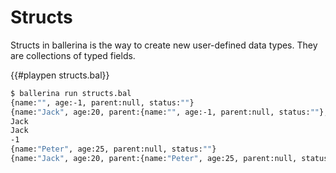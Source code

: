 # Structs

Structs in ballerina is the way to create new user-defined data types. They are collections of typed fields.

{{#playpen structs.bal}}

```bash
$ ballerina run structs.bal
{name:"", age:-1, parent:null, status:""}
{name:"Jack", age:20, parent:{name:"", age:-1, parent:null, status:""}, status:""}
Jack
Jack
-1
{name:"Peter", age:25, parent:null, status:""}
{name:"Jack", age:20, parent:{name:"Peter", age:25, parent:null, status:""}, status:""}
```